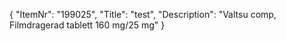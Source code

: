 {
  "ItemNr": "199025",
  "Title": "test",
  "Description": "Valtsu comp, Filmdragerad tablett 160 mg/25 mg"
}